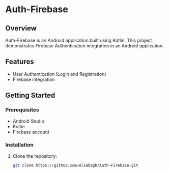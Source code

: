 # Auth-Firebase

## Overview
Auth-Firebase is an Android application built using Kotlin. This project demonstrates Firebase Authentication integration in an Android application.

## Features
- User Authentication (Login and Registration)
- Firebase integration

## Getting Started

### Prerequisites
- Android Studio
- Kotlin
- Firebase account

### Installation
1. Clone the repository:
   ```sh
   git clone https://github.com/elsabagh/Auth-Firebase.git
